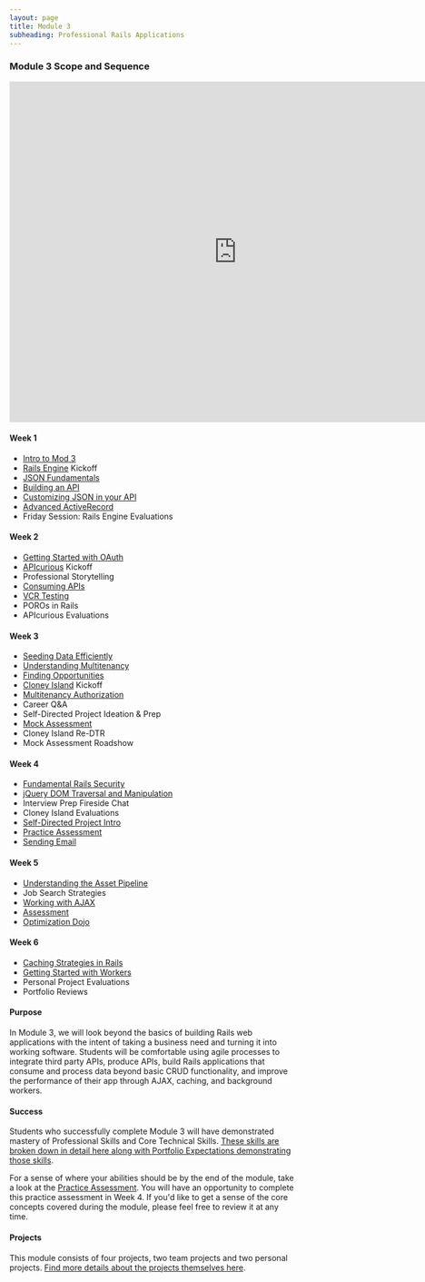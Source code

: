 ```yaml
---
layout: page
title: Module 3
subheading: Professional Rails Applications
---
```


### Module 3 Scope and Sequence

<iframe src="https://calendar.google.com/calendar/embed?mode=week&src=casimircreative.com_e9k9b6n7bok174ilmqbfdr0sc4@group.calendar.google.com&ctz=America/Denver" style="border-width:0" width="800" height="600" frameborder="0" scrolling="no"></iframe>

#### Week 1

* [Intro to Mod 3](lessons/intro_mod_three)
* [Rails Engine](projects/rails_engine) Kickoff
* [JSON Fundamentals](lessons/json_fundementals)
* [Building an API](lessons/building_an_api)
* [Customizing JSON in your API](lessons/customizing_json_in_your_api)
* [Advanced ActiveRecord](slides/advanced_activerecord)
* Friday Session: Rails Engine Evaluations

#### Week 2

* [Getting Started with OAuth](lessons/getting_started_with_oauth)
* [APIcurious](projects/apicurious) Kickoff
* Professional Storytelling
* [Consuming APIs](lessons/consuming_an_api)
* [VCR Testing](lessons/testing_against_third_party_apis)
* POROs in Rails
* APIcurious Evaluations

#### Week 3

* [Seeding Data Efficiently](lessons/seeding_data_efficiently)
* [Understanding Multitenancy](lessons/understanding_multitenancy)
* [Finding Opportunities](https://github.com/turingschool/professional_skills/blob/master/job_search_strategy.md)
* [Cloney Island](projects/cloney_island) Kickoff
* [Multitenancy Authorization](lessons/multitenancy_authorization)
* Career Q&A
* Self-Directed Project Ideation & Prep
* [Mock Assessment](lessons/diagnostic)
* Cloney Island Re-DTR
* Mock Assessment Roadshow

#### Week 4

* [Fundamental Rails Security](lessons/fundamental_rails_security)
* [jQuery DOM Traversal and Manipulation](lessons/jquery_dom_traversal_and_manipulation)
* Interview Prep Fireside Chat
* Cloney Island Evaluations
* [Self-Directed Project Intro](projects/self_directed_project)
* [Practice Assessment](lessons/practice_assessment)
* [Sending Email](lessons/sending_email_sendgrid)

#### Week 5

* [Understanding the Asset Pipeline](lessons/understanding_the_asset_pipeline)
* Job Search Strategies
* [Working with AJAX](lessons/getting_started_with_ajax)
* [Assessment](lessons/assessment)
* [Optimization Dojo](lessons/caching_in_rails)

#### Week 6

* [Caching Strategies in Rails](lessons/caching_in_rails)
* [Getting Started with Workers](lessons/intro_to_background_workers)
* Personal Project Evaluations
* Portfolio Reviews

#### Purpose

In Module 3, we will look beyond the basics of building Rails web applications with the intent of taking a business need and turning it into working software. Students will be comfortable using agile processes to integrate third party APIs, produce APIs, build Rails applications that consume and process data beyond basic CRUD functionality, and improve the performance of their app through AJAX, caching, and background workers.

#### Success

Students who successfully complete Module 3 will have demonstrated mastery of Professional Skills and Core Technical Skills.
[These skills are broken down in detail here along with Portfolio Expectations demonstrating those skills](success).

For a sense of where your abilities should be by the end of the module, take a look at the [Practice Assessment](lessons/practice_assessment). You will have an opportunity to complete this practice assessment in Week 4. If you'd like to get a sense of the core concepts covered during the module, please feel free to review it at any time.

#### Projects

This module consists of four projects, two team projects and two personal projects. [Find more details about the projects themselves here](projects_overview).
